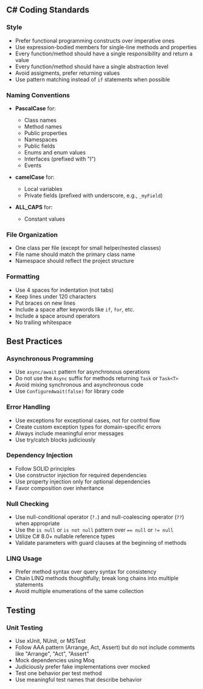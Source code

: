 ## C# Coding Standards

### Style
- Prefer functional programming constructs over imperative ones
- Use expression-bodied members for single-line methods and properties
- Every function/method should have a single responsibility and return a value
- Every function/method should have a single abstraction level
- Avoid assigments, prefer returning values
- Use pattern matching instead of `if` statements when possible

### Naming Conventions
- **PascalCase** for:
  - Class names
  - Method names
  - Public properties
  - Namespaces
  - Public fields
  - Enums and enum values
  - Interfaces (prefixed with "I")
  - Events

- **camelCase** for:
  - Local variables
  - Private fields (prefixed with underscore, e.g., `_myField`)

- **ALL_CAPS** for:
  - Constant values

### File Organization

- One class per file (except for small helper/nested classes)
- File name should match the primary class name
- Namespace should reflect the project structure

### Formatting

- Use 4 spaces for indentation (not tabs)
- Keep lines under 120 characters
- Put braces on new lines
- Include a space after keywords like `if`, `for`, etc.
- Include a space around operators
- No trailing whitespace

## Best Practices

### Asynchronous Programming

- Use `async/await` pattern for asynchronous operations
- Do not use the `Async` suffix for methods returning `Task` or `Task<T>`
- Avoid mixing synchronous and asynchronous code
- Use `ConfigureAwait(false)` for library code

### Error Handling

- Use exceptions for exceptional cases, not for control flow
- Create custom exception types for domain-specific errors
- Always include meaningful error messages
- Use try/catch blocks judiciously

### Dependency Injection

- Follow SOLID principles
- Use constructor injection for required dependencies
- Use property injection only for optional dependencies
- Favor composition over inheritance

### Null Checking

- Use null-conditional operator (`?.`) and null-coalescing operator (`??`) when appropriate
- Use the `is null` or `is not null` pattern over `== null` or `!= null`
- Utilize C# 8.0+ nullable reference types
- Validate parameters with guard clauses at the beginning of methods

### LINQ Usage

- Prefer method syntax over query syntax for consistency
- Chain LINQ methods thoughtfully; break long chains into multiple statements
- Avoid multiple enumerations of the same collection

## Testing

### Unit Testing

- Use xUnit, NUnit, or MSTest
- Follow AAA pattern (Arrange, Act, Assert) but do not include comments like "Arrange", "Act", "Assert"
- Mock dependencies using Moq
- Judiciously prefer fake implementations over mocked
- Test one behavior per test method
- Use meaningful test names that describe behavior
